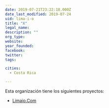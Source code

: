 ```yaml
---
date: 2019-07-21T23:22:18.000Z
date_last_modified: 2019-07-24
uid: lima-i-o
title: "X"
legal_name: 
description: ""
org_type: 
website: 
year_founded: 
facebook: 
twitter: 
tags:

cities: 
  - Costa Rica

---
```


Esta organización tiene los siguientes proyectos:

- [Limaio.Com](/i/limaio-com.html)
